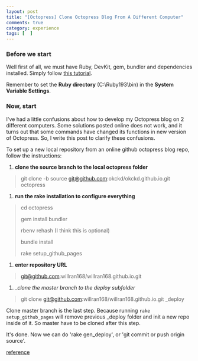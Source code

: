 ```yaml
---
layout: post
title: "[Octopress] Clone Octopress Blog From A Different Computer"
comments: true
category: experience
tags: [  ]
---
```


### Before we start

Well first of all, we must have Ruby, DevKit, gem, bundler and dependencies installed. Simply follow [this tutorial](http://www.techelex.org/setup-octopress-on-windows7/). 

Remember to set the __Ruby directory__ (C:\Ruby193\bin) in the __System Variable Settings__. 

### Now, start

I've had a little confusions about how to develop my Octopress blog on 2 different computers. Some solutions posted online does not work, and it turns out that some commands have changed its functions in new version of Octopress. So, I write this post to clarify these confusions. 

To set up a new local repository from an online github octopress blog repo, follow the instructions: 

1. __clone the source branch to the local octopress folder__

> git clone -b source git@github.com:okckd/okckd.github.io.git octopress

1. __run the rake installation to configure everything__

> cd octopress
>
> gem install bundler
>
> rbenv rehash    (I think this is optional)
>
> bundle install
>
> rake setup_github_pages

1. __enter repository URL__

> git@github.com:willran168/willran168.github.io.git

1. __clone the master branch to the _deploy subfolder__

> git clone git@github.com:willran168/willran168.github.io.git _deploy 

Clone master branch is the last step. Because running `rake setup_github_pages` will remove previous _deploy folder and init a new repo inside of it. So master have to be cloned after this step. 

It's done. Now we can do 'rake gen_deploy', or 'git commit or push origin source'. 

[reference](http://blog.zerosharp.com/clone-your-octopress-to-blog-from-two-places/)
